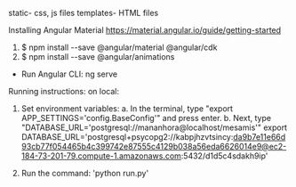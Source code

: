 static- css, js files
templates- HTML files

Installing Angular Material
<https://material.angular.io/guide/getting-started>
1. $ npm install --save @angular/material @angular/cdk
2. $ npm install --save @angular/animations
* Run Angular CLI: ng serve

Running instructions:
on local:
1. Set environment variables:
    a. In the terminal, type "export APP_SETTINGS='config.BaseConfig'" and press enter.
    b. Next, type "DATABASE_URL='postgresql://mananhora@localhost/mesamis'"
       export DATABASE_URL='postgresql+psycopg2://kabpjhzvtsincy:da9b7e11e66d93cb77f054465b4c399742e87555c4129b038a56eda6626014e9@ec2-184-73-201-79.compute-1.amazonaws.com:5432/d1d5c4sdakh9ip'

2. Run the command: 'python run.py'
